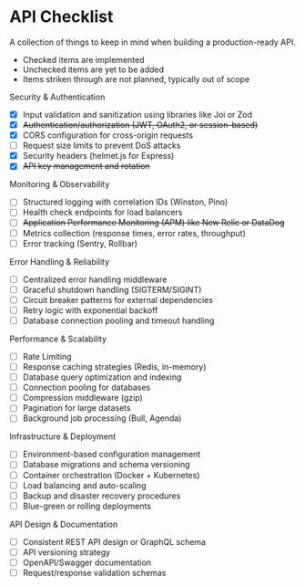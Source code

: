 # API Checklist
A collection of things to keep in mind when building a production-ready API.
- Checked items are implemented
- Unchecked items are yet to be added
- Items striken through are not planned, typically out of scope

Security & Authentication

- [x] Input validation and sanitization using libraries like Joi or Zod
- [x] ~~Authentication/authorization (JWT, OAuth2, or session-based)~~
- [x] CORS configuration for cross-origin requests
- [ ] Request size limits to prevent DoS attacks
- [x] Security headers (helmet.js for Express)
- [x] ~~API key management and rotation~~

Monitoring & Observability

- [ ] Structured logging with correlation IDs (Winston, Pino)
- [ ] Health check endpoints for load balancers
- [ ] ~~Application Performance Monitoring (APM) like New Relic or DataDog~~
- [ ] Metrics collection (response times, error rates, throughput)
- [ ] Error tracking (Sentry, Rollbar)

Error Handling & Reliability

- [ ] Centralized error handling middleware
- [ ] Graceful shutdown handling (SIGTERM/SIGINT)
- [ ] Circuit breaker patterns for external dependencies
- [ ] Retry logic with exponential backoff
- [ ] Database connection pooling and timeout handling

Performance & Scalability

- [ ] Rate Limiting
- [ ] Response caching strategies (Redis, in-memory)
- [ ] Database query optimization and indexing
- [ ] Connection pooling for databases
- [ ] Compression middleware (gzip)
- [ ] Pagination for large datasets
- [ ] Background job processing (Bull, Agenda)

Infrastructure & Deployment

- [ ] Environment-based configuration management
- [ ] Database migrations and schema versioning
- [ ] Container orchestration (Docker + Kubernetes)
- [ ] Load balancing and auto-scaling
- [ ] Backup and disaster recovery procedures
- [ ] Blue-green or rolling deployments

API Design & Documentation

- [ ] Consistent REST API design or GraphQL schema
- [ ] API versioning strategy
- [ ] OpenAPI/Swagger documentation
- [ ] Request/response validation schemas
